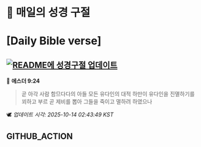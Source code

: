 # 🙏 매일의 성경 구절
# [Daily Bible verse]
## [![README에 성경구절 업데이트](https://github.com/DONGSUKA/first_test/actions/workflows/update-readme-bible.yml/badge.svg)](https://github.com/DONGSUKA/first_test/actions/workflows/update-readme-bible.yml)
<!-- START_BIBLE_VERSE -->
📖 **에스더 9:24**
> 곧 아각 사람 함므다다의 아들 모든 유다인의 대적 하만이 유다인을 진멸하기를 꾀하고 부르 곧 제비를 뽑아 그들을 죽이고 멸하려 하였으나

🕊️ _업데이트 시각: 2025-10-14 02:43:49 KST_
  <!-- END_BIBLE_VERSE -->
## GITHUB_ACTION
